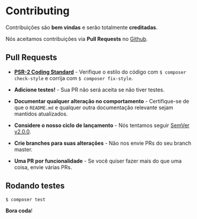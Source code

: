 # Contributing

Contribuições são **bem vindas** e serão totalmente **creditadas**.

Nós aceitamos contribuições via **Pull Requests** no [Github](https://github.com/flyingluscas/correios-php).

## Pull Requests

- **[PSR-2 Coding Standard](https://github.com/php-fig/fig-standards/blob/master/accepted/PSR-2-coding-style-guide.md)** - Verifique o estilo do código com ``$ composer check-style`` e corrija com ``$ composer fix-style``.

- **Adicione testes!** - Sua PR não será aceita se não tiver testes.

- **Documentar qualquer alteração no comportamento** - Certifique-se de que o `README.md` e qualquer outra documentação relevante sejam mantidos atualizados.

- **Considere o nosso ciclo de lançamento** - Nós tentamos seguir [SemVer v2.0.0](http://semver.org/).

- **Crie branches para suas alterações** - Não nos envie PRs do seu branch master.

- **Uma PR por funcionalidade** - Se você quiser fazer mais do que uma coisa, envie várias PRs.

## Rodando testes

``` bash
$ composer test
```

**Bora coda**!
